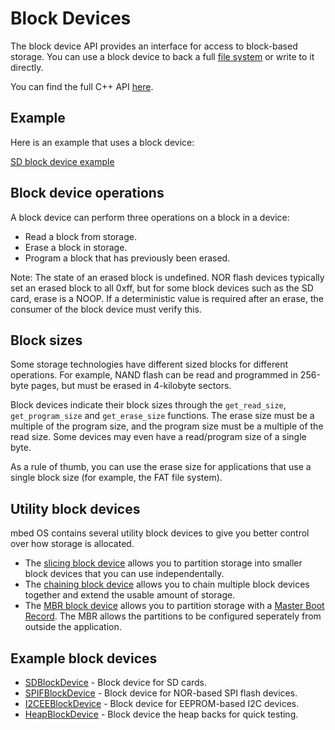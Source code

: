 # Block Devices

The block device API provides an interface for access to block-based storage. You can use a block device to back a full [file system](filesystem.md) or write to it directly.

You can find the full C++ API [here](https://github.com/ARMmbed/mbed-os/blob/master/features/filesystem/bd/BlockDevice.h).

## Example

Here is an example that uses a block device:

[SD block device example](https://github.com/ARMmbed/sd-driver/blob/master/README.md)

## Block device operations

A block device can perform three operations on a block in a device:

- Read a block from storage.
- Erase a block in storage.
- Program a block that has previously been erased.

Note: The state of an erased block is undefined. NOR flash devices typically set an erased block to all 0xff, but for some block devices such as the SD card, erase is a NOOP. If a deterministic value is required after an erase, the consumer of the block device must verify this.

## Block sizes

Some storage technologies have different sized blocks for different operations. For example, NAND flash can be read and programmed in 256-byte pages, but must be erased in 4-kilobyte sectors.

Block devices indicate their block sizes through the `get_read_size`, `get_program_size` and `get_erase_size` functions. The erase size must be a multiple of the program size, and the program size must be a multiple of the read size. Some devices may even have a read/program size of a single byte.

As a rule of thumb, you can use the erase size for applications that use a single block size (for example, the FAT file system).

## Utility block devices

mbed OS contains several utility block devices to give you better control over how storage is allocated.

- The [slicing block device](https://github.com/ARMmbed/mbed-os/blob/master/features/filesystem/bd/SlicingBlockDevice.h) allows you to partition storage into smaller block devices that you can use independentally.
- The [chaining block device](https://github.com/ARMmbed/mbed-os/blob/master/features/filesystem/bd/ChainingBlockDevice.h) allows you to chain multiple block devices together and extend the usable amount of storage.
- The [MBR block device](https://github.com/ARMmbed/mbed-os/blob/master/features/filesystem/bd/MBRBlockDevice.h) allows you to partition storage with a [Master Boot Record](https://en.wikipedia.org/wiki/Master_boot_record). The MBR allows the partitions to be configured seperately from outside the application.

## Example block devices

- [SDBlockDevice](https://github.com/armmbed/sd-driver) - Block device for SD cards.
- [SPIFBlockDevice](https://github.com/armmbed/spiflash-driver) - Block device for NOR-based SPI flash devices.
- [I2CEEBlockDevice](https://github.com/armmbed/i2ceeprom-driver) - Block device for EEPROM-based I2C devices.
- [HeapBlockDevice](https://github.com/ARMmbed/mbed-os/blob/master/features/filesystem/bd/HeapBlockDevice.h) - Block device the heap backs for quick testing.
